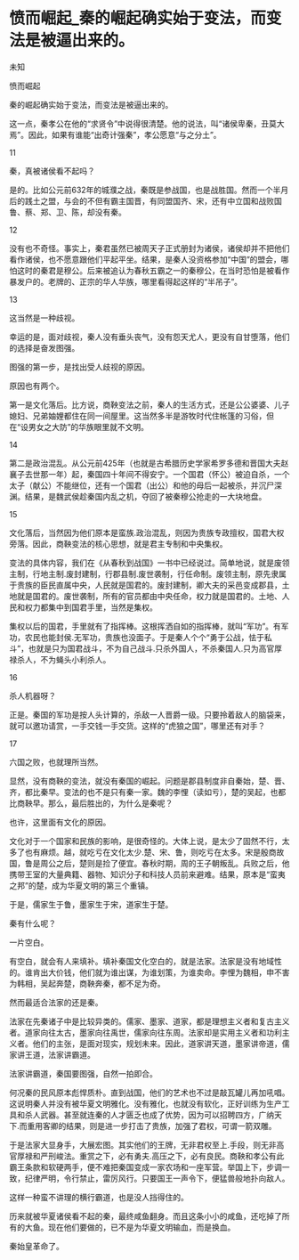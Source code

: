 # 愤而崛起_秦的崛起确实始于变法，而变法是被逼出来的。

未知

愤而崛起

秦的崛起确实始于变法，而变法是被逼出来的。

这一点，秦孝公在他的“求贤令”中说得很清楚。他的说法，叫“诸侯卑秦，丑莫大焉”。因此，如果有谁能“出奇计强秦”，孝公愿意“与之分土”。

11

秦，真被诸侯看不起吗？

是的。比如公元前632年的城濮之战，秦既是参战国，也是战胜国。然而一个半月后的践土之盟，与会的不但有霸主国晋，有同盟国齐、宋，还有中立国和战败国鲁、蔡、郑、卫、陈，却没有秦。

12

没有也不奇怪。事实上，秦君虽然已被周天子正式册封为诸侯，诸侯却并不把他们看作诸侯，也不愿意跟他们平起平坐。结果，是秦人没资格参加“中国”的盟会，哪怕这时的秦君是穆公。后来被追认为春秋五霸之一的秦穆公，在当时恐怕是被看作暴发户的。老牌的、正宗的华人华族，哪里看得起这样的“半吊子”。

13

这当然是一种歧视。

幸运的是，面对歧视，秦人没有垂头丧气，没有怨天尤人，更没有自甘堕落，他们的选择是奋发图强。

图强的第一步，是找出受人歧视的原因。

原因也有两个。

第一是文化落后。比方说，商鞅变法之前，秦人的生活方式，还是公公婆婆、儿子媳妇、兄弟妯娌都住在同一间屋里。这当然多半是游牧时代住帐篷的习俗，但在“设男女之大防”的华族眼里就不文明。

14

第二是政治混乱。从公元前425年（也就是古希腊历史学家希罗多德和晋国大夫赵襄子去世那一年）起，秦国四十年间不得安宁。一个国君（怀公）被迫自杀，一个太子（献公）不能继位，还有一个国君（出公）和他的母后一起被杀，并沉尸深渊。结果，是魏武侯趁秦国内乱之机，夺回了被秦穆公抢走的一大块地盘。

15

文化落后，当然因为他们原本是蛮族.政治混乱，则因为贵族专政擅权，国君大权旁落。因此，商鞅变法的核心思想，就是君主专制和中央集权。

变法的具体内容，我们在《从春秋到战国》一书中已经说过。简单地说，就是废领主制，行地主制.废封建制，行郡县制.废世袭制，行任命制。废领主制，原先隶属于贵族的臣民直属中央，人民就是国君的。废封建制，卿大夫的采邑变成郡县，土地就是国君的。废世袭制，所有的官员都由中央任命，权力就是国君的。土地、人民和权力都集中到国君手里，当然是集权。

集权以后的国君，手里就有了指挥棒。这根挥洒自如的指挥棒，就叫“军功”。有军功，农民也能封侯.无军功，贵族也没面子。于是秦人个个“勇于公战，怯于私斗”，也就是只为国君战斗，不为自己战斗.只杀外国人，不杀秦国人.只为高官厚禄杀人，不为蝇头小利杀人。

16

杀人机器呀？

正是。秦国的军功是按人头计算的，杀敌一人晋爵一级。只要拎着敌人的脑袋来，就可以邀功请赏，一手交钱一手交货。这样的“虎狼之国”，哪里还有对手？

17

六国之败，也就理所当然。

显然，没有商鞅的变法，就没有秦国的崛起。问题是郡县制度非自秦始，楚、晋、齐，都比秦早。变法的也不是只有秦一家。魏的李悝（读如亏），楚的吴起，也都比商鞅早。那么，最后胜出的，为什么是秦呢？

也许，这里面有文化的原因。

文化对于一个国家和民族的影响，是很奇怪的。大体上说，是太少了固然不行，太多了也有麻烦。越，就吃亏在文化太少.楚、宋、鲁，则吃亏在太多。宋是殷商故国，鲁是周公之后，楚则是捡了便宜。春秋时期，周的王子朝叛乱。兵败之后，他携带王室的大量典籍、器物、知识分子和科技人员前来避难。结果，原本是“蛮夷之邦”的楚，成为华夏文明的第三个重镇。

于是，儒家生于鲁，墨家生于宋，道家生于楚。

秦有什么呢？

一片空白。

有空白，就会有人来填补。填补秦国文化空白的，就是法家。法家是没有地域性的。谁肯出大价钱，他们就为谁出谋，为谁划策，为谁卖命。李悝为魏相，申不害为韩相，吴起奔楚，商鞅奔秦，都不足为奇。

然而最适合法家的还是秦。

法家在先秦诸子中是比较异类的。儒家、墨家、道家，都是理想主义者和复古主义者。道家向往太古，墨家向往禹世，儒家向往东周。法家却是实用主义者和功利主义者。他们的主张，是面对现实，规划未来。因此，道家讲天道，墨家讲帝道，儒家讲王道，法家讲霸道。

法家讲霸道，秦国要图强，自然一拍即合。

何况秦的民风原本彪悍质朴。直到战国，他们的艺术也不过是敲瓦罐儿再加吼唱。这说明秦人并没有被华夏文明雅化。没有雅化，也就没有软化，正好训练为生产工具和杀人武器。甚至就连秦的人才匮乏也成了优势，因为可以招聘四方，广纳天下.而重用客卿的结果，则是进一步打击了贵族，加强了君权，可谓一箭双雕。

于是法家大显身手，大展宏图。其实他们的王牌，无非君权至上.手段，则无非高官厚禄和严刑峻法。重赏之下，必有勇夫.高压之下，必有良民。商鞅和孝公有此霸王条款和软硬两手，便不难把秦国变成一家农场和一座军营。举国上下，步调一致，纪律严明，令行禁止，雷厉风行。只要国王一声令下，便猛兽般地扑向敌人。

这样一种蛮不讲理的横行霸道，也是没人挡得住的。

历来就被华夏诸侯看不起的秦，最终咸鱼翻身。而且这条小小的咸鱼，还吃掉了所有的大鱼。现在他们要做的，已不是为华夏文明输血，而是换血。

秦始皇革命了。